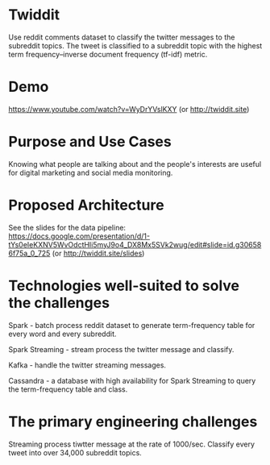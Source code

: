 # Twiddit
Use reddit comments dataset to classify the twitter messages to the subreddit topics. The tweet is classified to a subreddit topic with the highest term frequency–inverse document frequency (tf-idf) metric.

# Demo
https://www.youtube.com/watch?v=WyDrYVslKXY
(or http://twiddit.site)

# Purpose and Use Cases
Knowing what people are talking about and the people's interests are useful for digital marketing and social media monitoring.

# Proposed Architecture
See the slides for the data pipeline:
https://docs.google.com/presentation/d/1-tYs0eIeKXNV5WvOdctHIi5myJ9o4_DX8Mx5SVk2wug/edit#slide=id.g306586f75a_0_725
(or http://twiddit.site/slides)

# Technologies well-suited to solve the challenges
Spark - batch process reddit dataset to generate term-frequency table for every word and every subreddit.

Spark Streaming - stream process the twitter message and classify.

Kafka - handle the twitter streaming messages.

Cassandra - a database with high availability for Spark Streaming to query the term-frequency table and class.

# The primary engineering challenges
Streaming process tiwtter message at the rate of 1000/sec. Classify every tweet into over 34,000 subreddit topics.
